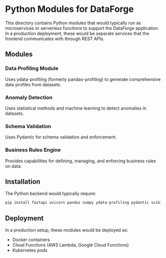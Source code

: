 
# Python Modules for DataForge

This directory contains Python modules that would typically run as microservices or serverless functions to support the DataForge application. In a production deployment, these would be separate services that the frontend communicates with through REST APIs.

## Modules

### Data Profiling Module
Uses ydata-profiling (formerly pandas-profiling) to generate comprehensive data profiles from datasets.

### Anomaly Detection
Uses statistical methods and machine learning to detect anomalies in datasets.

### Schema Validation
Uses Pydantic for schema validation and enforcement.

### Business Rules Engine
Provides capabilities for defining, managing, and enforcing business rules on data.

## Installation

The Python backend would typically require:

```bash
pip install fastapi uvicorn pandas numpy ydata-profiling pydantic scikit-learn
```

## Deployment

In a production setup, these modules would be deployed as:
- Docker containers
- Cloud Functions (AWS Lambda, Google Cloud Functions)
- Kubernetes pods
